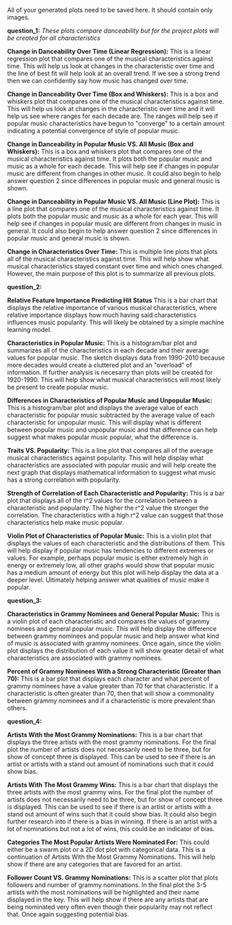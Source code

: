 All of your generated plots need to be saved here. It should contain only images.


**question_1:** *These plots compare danceability but for the project plots will be created for all characteristics*


**Change in Danceability Over Time (Linear Regression):** This is a linear regression plot that compares one of the musical characteristics against time. This will help us look at changes in the characteristic over time and the line of best fit will help look at an overall trend. If we see a strong trend then we can confidently say how music has changed over time.


**Change in Danceability Over Time (Box and Whiskers):** This is a box and whiskers plot that compares one of the musical characteristics against time. This will help us look at changes in the characteristic over time and it will help us see where ranges for each decade are. The ranges will help see if popular music characteristics have begun to "converge" to a certain amount indicating a potential convergence of style of popular music.


**Change in Danceability in Popular Music VS. All Music (Box and Whiskers):** This is a box and whiskers plot that compares one of the musical characteristics against time. It plots both the popular music and music as a whole for each decade. This will help see if changes in popular music are different from changes in other music. It could also begin to help answer question 2 since differences in popular music and general music is shown.


**Change in Danceability in Popular Music VS. All Music (Line Plot):** This is a line plot that compares one of the musical characteristics against time. It plots both the popular music and music as a whole for each year. This will help see if changes in popular music are different from changes in music in general. It could also begin to help answer question 2 since differences in popular music and general music is shown.


**Change in Characteristics Over Time:** This is multiple line plots that plots all of the musical characteristics against time. This will help show what musical characteristics stayed constant over time and which ones changed. However, the main purpose of this plot is to summarize all previous plots.




**question_2:**


**Relative Feature Importance Predicting Hit Status** This is a bar chart that displays the relative importance of various musical characteristics, where relative importance displays how much having said characteristics influences music popularity. This will likely be obtained by a simple machine learning model.


**Characteristics in Popular Music:** This is a histogram/bar plot and summarizes all of the characteristics in each decade and their average values for popular music. The sketch displays data from 1990-2010 because more decades would create a cluttered plot and an "overload" of information. If further analysis is necesarry than plots will be created for 1920-1990. This will help show what musical characteristics will most likely be present to create popular music.


**Differences in Characteristics of Popular Music and Unpopular Music:** This is a histogram/bar plot and displays the average value of each characteristic for popular music subtracted by the average value of each characteristic for unpopular music. This will display what is different between popular music and unpopular music and that difference can help suggest what makes popular music popular, what the difference is.


**Traits VS. Popularity:** This is a line plot that compares all of the average musical characteristics against popularity. This will help display what characteristics are associated with popular music and will help create the next graph that displays mathematical information to suggest what music has a strong correlation with popularity.


**Strength of Correlation of Each Characteristic and Popularity:** This is a bar plot that displays all of the r^2 values for the correlation between a characteristic and popularity. The higher the r^2 value the stronger the correlation. The characteristics with a high r^2 value can suggest that those characteristics help make music popular.


**Violin Plot of Characteristics of Popular Music:** This is a violin plot that displays the values of each characteristic and the distributions of them. This will help display if popular music has tendencies to different extremes or values. For example, perhaps popular music is either extremely high in energy or extremely low, all other graphs would show that popular music has a medium amount of energy but this plot will help display the data at a deeper level. Ultimately helping answer what qualities of music make it popular.


**question_3:**


**Characteristics in Grammy Nominees and General Popular Music:** This is a violin plot of each characteristic and compares the values of grammy nominees and general popular music. This will help display the difference between grammy nominees and popular music and help answer what kind of music is associated with grammy nominees. Once again, since the violin plot displays the distribution of each value it will show greater detail of what characteristics are associated with grammy nominees.


**Percent of Grammy Nominees With a Strong Characteristic (Greater than 70):** This is a bar plot that displays each character and what percent of grammy nominees have a value greater than 70 for that characteristic. If a characteristic is often greater than 70, then that will show a commonality between grammy nominees and if a characteristic is more prevalent than others.


**question_4:**


**Artists With the Most Grammy Nominations:** This is a bar chart that displays the three artists with the most grammy nominations. For the final plot the number of artists does not necessarily need to be three, but for show of concept three is displayed. This can be used to see if there is an artist or artists with a stand out amount of nominations such that it could show bias.


**Artists With The Most Grammy Wins:** This is a bar chart that displays the three artists with the most grammy wins. For the final plot the number of artists does not necessarily need to be three, but for show of concept three is displayed. This can be used to see if there is an artist or artists with a stand out amount of wins such that it could show bias. It could also begin further research into if there is a bias in winning. If there is an artist with a lot of nominations but not a lot of wins, this could be an indicator of bias.


**Categories The Most Popular Artists Were Nominated For:** This could either be a swarm plot or a 2D dot plot with categorical data. This is a continuation of Artists With the Most Grammy Nominations. This will help show if there are any categories that are favored for an artist.


**Follower Count VS. Grammy Nominations:** This is a scatter plot that plots followers and number of grammy nominations. In the final plot the 3-5 artists with the most nominations will be highlighted and their name displayed in the key. This will help show if there are any artists that are being nominated very often even though their popularity may not reflect that. Once again suggesting potential bias.

